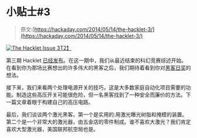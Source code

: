 # 小贴士#3

> 原文:[https://hackaday.com/2014/05/14/the-hacklet-3/](https://hackaday.com/2014/05/14/the-hacklet-3/)

[![The Hacklet Issue 3](../Images/afda33c05f325c4612c1e76824b12eb1.png)T2】](http://hackaday.com/2014/05/14/the-hacklet-3/3-10/)

第三期 Hacklet [已经发布](http://hackaday.io/project/46/log/2548)。在这一期中，我们从最近结束的科幻竞赛综述开始。在看到你为那场比赛想出的许多伟大的黑客之后，我们期待着看到你对[黑客日奖](http://hackaday.com/prize/)的想法。

接下来，我们来看两个处理电源开关的技巧，这是大多数家庭自动化项目需要的功能。制造这些高压开关可能很危险，但一名黑客找到了一种安全而廉价的方法。下一篇文章着眼于构建自己的高压电路。

最后，我们谈谈两个激光黑客。第一个是实用的:用激光曝光树脂和掩模的装置。第二个是一个非常大的激光器，由五金店的零件制成。谁不喜欢大激光？我们肯定喜欢大型激光器，美国联邦航空局也是。